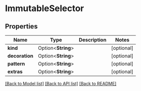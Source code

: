 # ImmutableSelector

## Properties

Name | Type | Description | Notes
------------ | ------------- | ------------- | -------------
**kind** | Option<**String**> |  | [optional]
**decoration** | Option<**String**> |  | [optional]
**pattern** | Option<**String**> |  | [optional]
**extras** | Option<**String**> |  | [optional]

[[Back to Model list]](../README.md#documentation-for-models) [[Back to API list]](../README.md#documentation-for-api-endpoints) [[Back to README]](../README.md)


